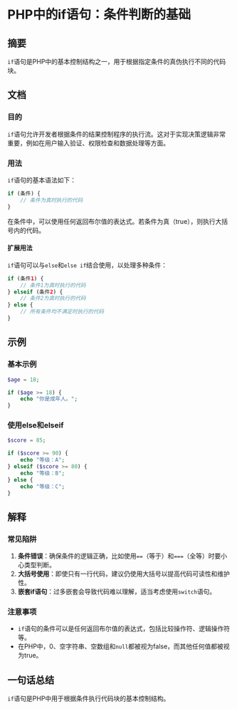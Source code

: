 <!--
Meta Description: # PHP中的if语句：条件判断的基础 ## 摘要 `if`语句是PHP中的基本控制结构之一，用于根据指定条件的真伪执行不同的代码块。 ## 文档 ### 目的 `if`语句允许开发者根据条件的结果控制程序的执行流。这对于实现决策逻辑非常重要，例如在用户输入验证、权限检查和数据处理等方面。 ### ...
Meta Keywords: php, else, echo, score, elseif
-->

# PHP中的if语句：条件判断的基础

## 摘要
`if`语句是PHP中的基本控制结构之一，用于根据指定条件的真伪执行不同的代码块。

## 文档
### 目的
`if`语句允许开发者根据条件的结果控制程序的执行流。这对于实现决策逻辑非常重要，例如在用户输入验证、权限检查和数据处理等方面。

### 用法
`if`语句的基本语法如下：

```php
if (条件) {
    // 条件为真时执行的代码
}
```

在条件中，可以使用任何返回布尔值的表达式。若条件为真（true），则执行大括号内的代码。

#### 扩展用法
`if`语句可以与`else`和`else if`结合使用，以处理多种条件：

```php
if (条件1) {
    // 条件1为真时执行的代码
} elseif (条件2) {
    // 条件2为真时执行的代码
} else {
    // 所有条件均不满足时执行的代码
}
```

## 示例
### 基本示例
```php
$age = 18;

if ($age >= 18) {
    echo "你是成年人。";
}
```

### 使用else和elseif
```php
$score = 85;

if ($score >= 90) {
    echo "等级：A";
} elseif ($score >= 80) {
    echo "等级：B";
} else {
    echo "等级：C";
}
```

## 解释
### 常见陷阱
1. **条件错误**：确保条件的逻辑正确，比如使用`==`（等于）和`===`（全等）时要小心类型判断。
2. **大括号使用**：即使只有一行代码，建议仍使用大括号以提高代码可读性和维护性。
3. **嵌套if语句**：过多嵌套会导致代码难以理解，适当考虑使用`switch`语句。

### 注意事项
- `if`语句的条件可以是任何返回布尔值的表达式，包括比较操作符、逻辑操作符等。
- 在PHP中，0、空字符串、空数组和`null`都被视为false，而其他任何值都被视为true。

## 一句话总结
`if`语句是PHP中用于根据条件执行代码块的基本控制结构。